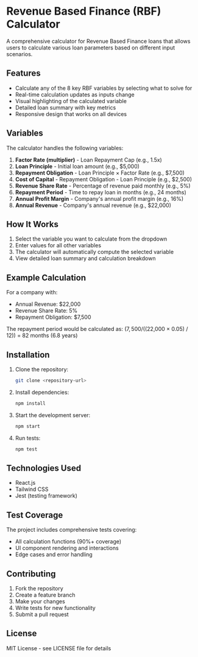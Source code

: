 # Revenue Based Finance (RBF) Calculator

A comprehensive calculator for Revenue Based Finance loans that allows users to calculate various loan parameters based on different input scenarios.

## Features

- Calculate any of the 8 key RBF variables by selecting what to solve for
- Real-time calculation updates as inputs change
- Visual highlighting of the calculated variable
- Detailed loan summary with key metrics
- Responsive design that works on all devices

## Variables

The calculator handles the following variables:

1. **Factor Rate (multiplier)** - Loan Repayment Cap (e.g., 1.5x)
2. **Loan Principle** - Initial loan amount (e.g., $5,000)
3. **Repayment Obligation** - Loan Principle × Factor Rate (e.g., $7,500)
4. **Cost of Capital** - Repayment Obligation - Loan Principle (e.g., $2,500)
5. **Revenue Share Rate** - Percentage of revenue paid monthly (e.g., 5%)
6. **Repayment Period** - Time to repay loan in months (e.g., 24 months)
7. **Annual Profit Margin** - Company's annual profit margin (e.g., 16%)
8. **Annual Revenue** - Company's annual revenue (e.g., $22,000)

## How It Works

1. Select the variable you want to calculate from the dropdown
2. Enter values for all other variables
3. The calculator will automatically compute the selected variable
4. View detailed loan summary and calculation breakdown

## Example Calculation

For a company with:

- Annual Revenue: $22,000
- Revenue Share Rate: 5%
- Repayment Obligation: $7,500

The repayment period would be calculated as:
($7,500 / (($22,000 × 0.05) / 12)) = 82 months (6.8 years)

## Installation

1. Clone the repository:

   ```bash
   git clone <repository-url>
   ```

2. Install dependencies:

   ```bash
   npm install
   ```

3. Start the development server:

   ```bash
   npm start
   ```

4. Run tests:

   ```bash
   npm test
   ```

## Technologies Used

- React.js
- Tailwind CSS
- Jest (testing framework)

## Test Coverage

The project includes comprehensive tests covering:

- All calculation functions (90%+ coverage)
- UI component rendering and interactions
- Edge cases and error handling

## Contributing

1. Fork the repository
2. Create a feature branch
3. Make your changes
4. Write tests for new functionality
5. Submit a pull request

## License

MIT License - see LICENSE file for details
